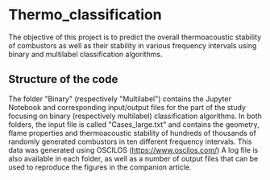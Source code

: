 # Thermo_classification

The objective of this project is to predict the overall thermoacoustic stability of combustors as well as their stability in various frequency intervals using binary and multilabel classification algorithms.

## Structure of the code

The folder "Binary" (respectively "Multilabel") contains the Jupyter Notebook and corresponding input/output files for the part of the study focusing on binary (respectively multilabel) classification algorithms. In both folders, the input file is called "Cases_large.txt" and contains the geometry, flame properties and thermoacoustic stability of hundreds of thousands of randomly generated combustors in ten different frequency intervals. This data was generated using OSCILOS (https://www.oscilos.com/) A log file is also available in each folder, as well as a number of output files that can be used to reproduce the figures in the companion article.
